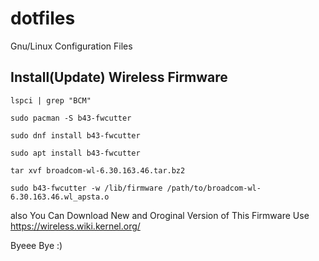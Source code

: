 # dotfiles
Gnu/Linux Configuration Files

## Install(Update) Wireless Firmware

```
lspci | grep "BCM"
```
```
sudo pacman -S b43-fwcutter
```
```
sudo dnf install b43-fwcutter
```
```
sudo apt install b43-fwcutter
```
```
tar xvf broadcom-wl-6.30.163.46.tar.bz2
```
```
sudo b43-fwcutter -w /lib/firmware /path/to/broadcom-wl-6.30.163.46.wl_apsta.o
```

also You Can Download New and Oroginal Version of This Firmware Use https://wireless.wiki.kernel.org/

Byeee Bye :)
